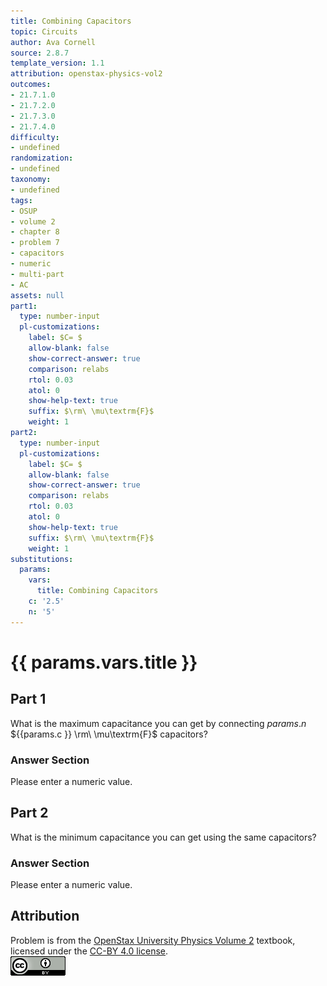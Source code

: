 ```yaml
---
title: Combining Capacitors
topic: Circuits
author: Ava Cornell
source: 2.8.7
template_version: 1.1
attribution: openstax-physics-vol2
outcomes:
- 21.7.1.0
- 21.7.2.0
- 21.7.3.0
- 21.7.4.0
difficulty:
- undefined
randomization:
- undefined
taxonomy:
- undefined
tags:
- OSUP
- volume 2
- chapter 8
- problem 7
- capacitors
- numeric
- multi-part
- AC
assets: null
part1:
  type: number-input
  pl-customizations:
    label: $C= $
    allow-blank: false
    show-correct-answer: true
    comparison: relabs
    rtol: 0.03
    atol: 0
    show-help-text: true
    suffix: $\rm\ \mu\textrm{F}$
    weight: 1
part2:
  type: number-input
  pl-customizations:
    label: $C= $
    allow-blank: false
    show-correct-answer: true
    comparison: relabs
    rtol: 0.03
    atol: 0
    show-help-text: true
    suffix: $\rm\ \mu\textrm{F}$
    weight: 1
substitutions:
  params:
    vars:
      title: Combining Capacitors
    c: '2.5'
    n: '5'
---
```

# {{ params.vars.title }}
## Part 1

What is the maximum capacitance you can get by connecting ${{params.n }}$ ${{params.c }} \rm\ \mu\textrm{F}$ capacitors?

### Answer Section

Please enter a numeric value.
## Part 2

What is the minimum capacitance you can get using the same capacitors?

### Answer Section

Please enter a numeric value.

## Attribution

Problem is from the [OpenStax University Physics Volume 2](https://openstax.org/details/books/university-physics-volume-2) textbook, licensed under the [CC-BY 4.0 license](https://creativecommons.org/licenses/by/4.0/).<br>![Image representing the Creative Commons 4.0 BY license.](https://raw.githubusercontent.com/firasm/bits/master/by.png)